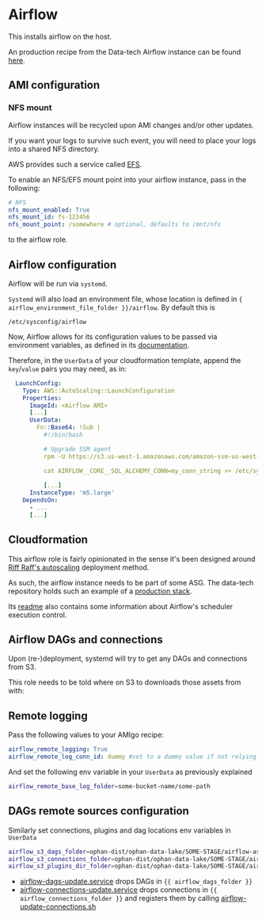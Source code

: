 # Airflow

This installs airflow on the host.

An production recipe from the Data-tech Airflow instance can be found [here](https://amigo.gutools.co.uk/recipes/datatech-airflow).

## AMI configuration

### NFS mount

Airflow instances will be recycled upon AMI changes and/or other updates.

If you want your logs to survive such event, you will need to place your logs
into a shared NFS directory.

AWS provides such a service called [EFS](https://eu-west-1.console.aws.amazon.com/efs/home?region=eu-west-1). 

To enable an NFS/EFS mount point into your airflow instance, pass in the following:

```yaml
# NFS
nfs_mount_enabled: True
nfs_mount_id: fs-123456
nfs_mount_point: /somewhere # optional, defaults to /mnt/nfs
```

to the airflow role.

## Airflow configuration

Airflow will be run via `systemd`.

`Systemd` will also load an environment file, whose location is defined
in `{ airflow_environment_file_folder }}/airflow`. By default this is

```
/etc/sysconfig/airflow
``` 

Now, Airflow allows for its configuration values to be passed via environment variables, as defined in its 
[documentation](https://airflow.readthedocs.io/en/stable/howto/set-config.html).

Therefore, in the `UserData` of your cloudformation template, append the `key`/`value` pairs you may need,
as in:

```yaml
  LaunchConfig:
    Type: AWS::AutoScaling::LaunchConfiguration
    Properties:
      ImageId: <Airflow AMI>
      [...]
      UserData:
        Fn::Base64: !Sub |
          #!/bin/bash

          # Upgrade SSM agent
          rpm -U https://s3.us-west-1.amazonaws.com/amazon-ssm-us-west-1/latest/linux_amd64/amazon-ssm-agent.rpm

          cat AIRFLOW__CORE__SQL_ALCHEMY_CONN=my_conn_string >> /etc/sysconfig/airflow
          
          [...]
      InstanceType: 'm5.large'
    DependsOn:
      - ...
      [...]

```

## Cloudformation

This airflow role is fairly opinionated in the sense it's been designed around [Riff Raff's autoscaling](https://riffraff.gutools.co.uk/docs/magenta-lib/types#autoscaling) deployment method.

As such, the airflow instance needs to be part of some ASG. 
The data-tech repository holds such an example of a [production stack](https://github.com/guardian/ophan-data-lake/blob/rg/airflow_readme/airflow/cloudformation/airflow.yaml).

Its [readme](https://github.com/guardian/ophan-data-lake/blob/rg/airflow_readme/airflow/README.md) also contains some information about Airflow's scheduler execution control.

## Airflow DAGs and connections

Upon (re-)deployment, systemd will try to get any DAGs and connections from S3. 

This role needs to be told where on S3 to downloads those assets from with:

## Remote logging

Pass the following values to your AMIgo recipe:

```yaml
airflow_remote_logging: True
airflow_remote_log_conn_id: dummy #set to a dummy value if not relying on actual airflow connections but rather on ec2 permissions/role. Cannot be empty or null though.

```
And set the following env variable in your `UserData` as previously explained
```bash
airflow_remote_base_log_folder=some-bucket-name/some-path
```
## DAGs remote sources configuration

Similarly set connections, plugins and dag locations env variables in `UserData`
```bash
airflow_s3_dags_folder=ophan-dist/ophan-data-lake/SOME-STAGE/airflow-assets/dags/
airflow_s3_connections_folder=ophan-dist/ophan-data-lake/SOME-STAGE/airflow-assets/connections/
airflow_s3_plugins_dir_folder=ophan-dist/ophan-data-lake/SOME-STAGE/airflow-assets/plugins/
```

* [airflow-dags-update.service](templates/lib/systemd/system/airflow-dags-update.service.j2) drops DAGs in `{{ airflow_dags_folder }}` 
* [airflow-connections-update.service](templates/lib/systemd/system/airflow-connections-update.service.j2) drops connections in `{{ airflow_connections_folder }}`
    and registers them by calling [airflow-update-connections.sh](templates/usr/local/bin/airflow-update-connections.sh.j2)
